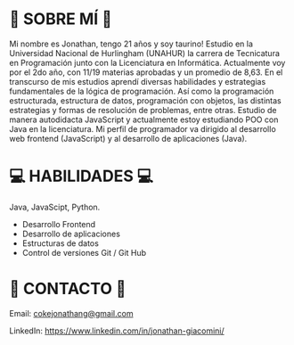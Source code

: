 # 👔  SOBRE MÍ  👖 
Mi nombre es Jonathan, tengo 21 años y soy taurino!
 Estudio en la Universidad Nacional de Hurlingham (UNAHUR) la carrera de Tecnicatura en Programación junto con la Licenciatura en Informática.
Actualmente voy por el 2do año, con 11/19 materias aprobadas y un promedio de 8,63.
En el transcurso de mis estudios aprendí diversas habilidades y estrategias fundamentales de la lógica de programación. Así como la programación estructurada, estructura de datos, programación con objetos, las distintas estrategias y formas de resolución de problemas, entre otras.
 Estudio de manera autodidacta JavaScript y actualmente estoy estudiando POO con Java en la licenciatura.
Mi perfil de programador va dirigido al desarrollo web frontend (JavaScript) y al desarrollo de aplicaciones (Java).

# 💻 HABILIDADES 💻
Java, JavaScipt, Python.
 - Desarrollo Frontend 
 - Desarrollo de aplicaciones 
 - Estructuras de datos
 - Control de versiones Git / Git Hub
    
# 📩  CONTACTO   📩

Email: cokejonathang@gmail.com

LinkedIn: https://www.linkedin.com/in/jonathan-giacomini/
